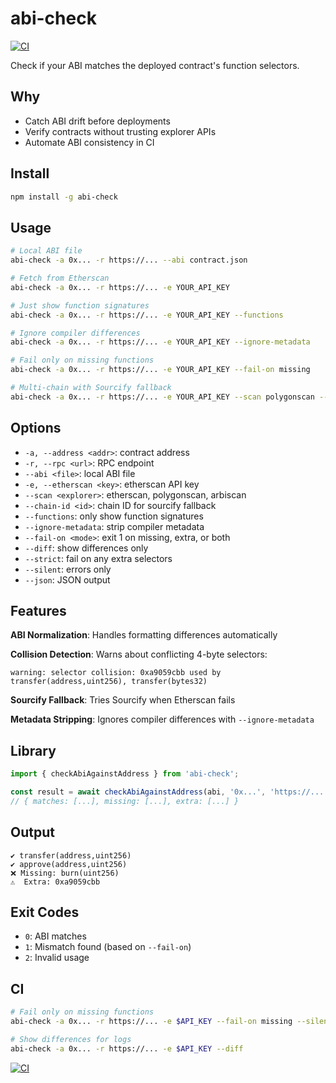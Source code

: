 # abi-check
[![CI](https://github.com/zscole/abi-check/actions/workflows/test.yml/badge.svg)](https://github.com/zscole/abi-check/actions/workflows/test.yml)

Check if your ABI matches the deployed contract's function selectors.

## Why

- Catch ABI drift before deployments
- Verify contracts without trusting explorer APIs
- Automate ABI consistency in CI

## Install

```bash
npm install -g abi-check
```

## Usage

```bash
# Local ABI file
abi-check -a 0x... -r https://... --abi contract.json

# Fetch from Etherscan  
abi-check -a 0x... -r https://... -e YOUR_API_KEY

# Just show function signatures
abi-check -a 0x... -r https://... -e YOUR_API_KEY --functions

# Ignore compiler differences
abi-check -a 0x... -r https://... -e YOUR_API_KEY --ignore-metadata

# Fail only on missing functions
abi-check -a 0x... -r https://... -e YOUR_API_KEY --fail-on missing

# Multi-chain with Sourcify fallback
abi-check -a 0x... -r https://... -e YOUR_API_KEY --scan polygonscan --chain-id 137
```

## Options

- `-a, --address <addr>`: contract address
- `-r, --rpc <url>`: RPC endpoint  
- `--abi <file>`: local ABI file
- `-e, --etherscan <key>`: etherscan API key
- `--scan <explorer>`: etherscan, polygonscan, arbiscan
- `--chain-id <id>`: chain ID for sourcify fallback
- `--functions`: only show function signatures
- `--ignore-metadata`: strip compiler metadata
- `--fail-on <mode>`: exit 1 on missing, extra, or both
- `--diff`: show differences only
- `--strict`: fail on any extra selectors
- `--silent`: errors only
- `--json`: JSON output

## Features

**ABI Normalization**: Handles formatting differences automatically

**Collision Detection**: Warns about conflicting 4-byte selectors:
```
warning: selector collision: 0xa9059cbb used by transfer(address,uint256), transfer(bytes32)
```

**Sourcify Fallback**: Tries Sourcify when Etherscan fails

**Metadata Stripping**: Ignores compiler differences with `--ignore-metadata`

## Library

```ts
import { checkAbiAgainstAddress } from 'abi-check';

const result = await checkAbiAgainstAddress(abi, '0x...', 'https://...', false);
// { matches: [...], missing: [...], extra: [...] }
```

## Output

```
✔ transfer(address,uint256)
✔ approve(address,uint256) 
❌ Missing: burn(uint256)
⚠️  Extra: 0xa9059cbb
```

## Exit Codes

- `0`: ABI matches
- `1`: Mismatch found (based on `--fail-on`)
- `2`: Invalid usage

## CI

```bash
# Fail only on missing functions
abi-check -a 0x... -r https://... -e $API_KEY --fail-on missing --silent

# Show differences for logs
abi-check -a 0x... -r https://... -e $API_KEY --diff
```

[![CI](https://github.com/zak/abi-check/actions/workflows/test.yml/badge.svg)](https://github.com/zak/abi-check/actions/workflows/test.yml)
